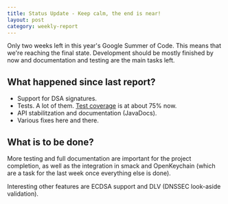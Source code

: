 ```yaml
---
title: Status Update - Keep calm, the end is near!
layout: post
category: weekly-report
---
```


Only two weeks left in this year's Google Summer of Code. This means that we're reaching the final state. 
Development should be mostly finished by now and documentation and testing are the main tasks left.

What happened since last report?
--------------------------------
- Support for DSA signatures.
- Tests. A lot of them. [Test coverage](https://coveralls.io/github/mar-v-in/minidns?branch=my-dev) is at about 75% now.
- API stabilitzation and documentation (JavaDocs).
- Various fixes here and there.

What is to be done?
-------------------
More testing and full documentation are important for the project completion,
as well as the integration in smack and OpenKeychain (which are a task for the last week once everything else is done).

Interesting other features are ECDSA support and DLV (DNSSEC look-aside validation).
